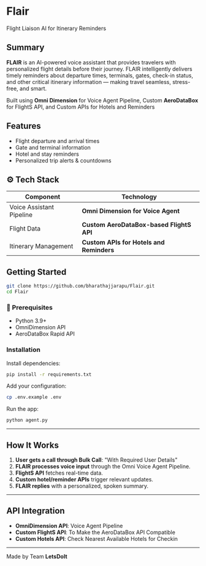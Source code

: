 # Flair
Flight Liaison AI for Itinerary Reminders

## Summary
**FLAIR** is an AI-powered voice assistant that provides travelers with personalized flight details before their journey. FLAIR intelligently delivers timely reminders about departure times, terminals, gates, check-in status, and other critical itinerary information — making travel seamless, stress-free, and smart.

Built using **Omni Dimension** for Voice Agent Pipeline, Custom **AeroDataBox** for FlightS API, and Custom APIs for Hotels and Reminders

## Features
- Flight departure and arrival times
- Gate and terminal information
- Hotel and stay reminders
- Personalized trip alerts & countdowns

## ⚙️ Tech Stack

| Component                | Technology                               |
| ------------------------ | ---------------------------------------- |
| Voice Assistant Pipeline | **Omni Dimension for Voice Agent**       |
| Flight Data              | **Custom AeroDataBox-based FlightS API** |
| Itinerary Management     | **Custom APIs for Hotels and Reminders** |

## Getting Started

```bash
git clone https://github.com/bharathajjarapu/Flair.git
cd Flair
```

### 🔧 Prerequisites

* Python 3.9+
* OmniDimension API
* AeroDataBox Rapid API

### Installation

Install dependencies:

```bash
pip install -r requirements.txt
```

Add your configuration:

```bash
cp .env.example .env
```

Run the app:

```bash
python agent.py
```

---

## How It Works

1. **User gets a call through Bulk Call**: "With Required User Details"
2. **FLAIR processes voice input** through the Omni Voice Agent Pipeline.
3. **FlightS API** fetches real-time data. 
4. **Custom hotel/reminder APIs** trigger relevant updates.
5. **FLAIR replies** with a personalized, spoken summary.

---

## API Integration

* **OmniDimension API**: Voice Agent Pipeline
* **Custom FlightS API**: To Make the AeroDataBox API Compatible
* **Custom Hotels API**: Check Nearest Available Hotels for Checkin

---

Made by Team **LetsDoIt**
